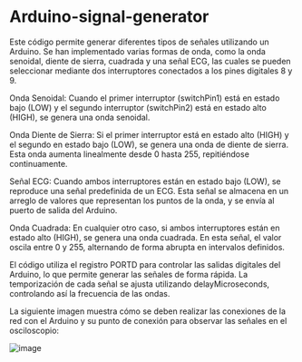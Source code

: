 # Arduino-signal-generator

Este código permite generar diferentes tipos de señales utilizando un Arduino. Se han implementado varias formas de onda, como la onda senoidal, diente de sierra, cuadrada y una señal ECG, las cuales se pueden seleccionar mediante dos interruptores conectados a los pines digitales 8 y 9.

Onda Senoidal: Cuando el primer interruptor (switchPin1) está en estado bajo (LOW) y el segundo interruptor (switchPin2) está en estado alto (HIGH), se genera una onda senoidal.

Onda Diente de Sierra: Si el primer interruptor está en estado alto (HIGH) y el segundo en estado bajo (LOW), se genera una onda de diente de sierra. Esta onda aumenta linealmente desde 0 hasta 255, repitiéndose continuamente.

Señal ECG: Cuando ambos interruptores están en estado bajo (LOW), se reproduce una señal predefinida de un ECG. Esta señal se almacena en un arreglo de valores que representan los puntos de la onda, y se envía al puerto de salida del Arduino.

Onda Cuadrada: En cualquier otro caso, si ambos interruptores están en estado alto (HIGH), se genera una onda cuadrada. En esta señal, el valor oscila entre 0 y 255, alternando de forma abrupta en intervalos definidos.

El código utiliza el registro PORTD para controlar las salidas digitales del Arduino, lo que permite generar las señales de forma rápida. La temporización de cada señal se ajusta utilizando delayMicroseconds, controlando así la frecuencia de las ondas.

La siguiente imagen muestra cómo se deben realizar las conexiones de la red con el Arduino y su punto de conexión para observar las señales en el osciloscopio:

![image](https://github.com/user-attachments/assets/7a650b0a-33af-47c6-92f7-f16c93a45082)



